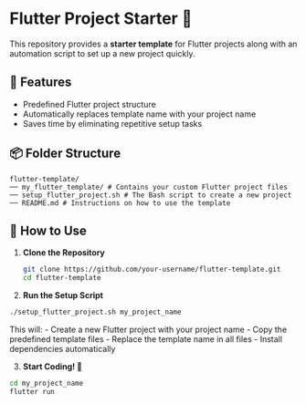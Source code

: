 # Flutter Project Starter 🚀

This repository provides a **starter template** for Flutter projects along with an automation script to set up a new project quickly.

## 📌 Features
- Predefined Flutter project structure
- Automatically replaces template name with your project name
- Saves time by eliminating repetitive setup tasks

## 📦 Folder Structure
```
flutter-template/ 
── my_flutter_template/ # Contains your custom Flutter project files 
── setup_flutter_project.sh # The Bash script to create a new project 
── README.md # Instructions on how to use the template
```

## 🚀 How to Use

1. **Clone the Repository**
   ```bash
   git clone https://github.com/your-username/flutter-template.git
   cd flutter-template
   ```
   
2. **Run the Setup Script**
  ```bash
  ./setup_flutter_project.sh my_project_name
  ```
This will:
    - Create a new Flutter project with your project name
    - Copy the predefined template files
    - Replace the template name in all files
    - Install dependencies automatically
    
3. **Start Coding! 🎉**
  ```bash 
  cd my_project_name
  flutter run
  ```

